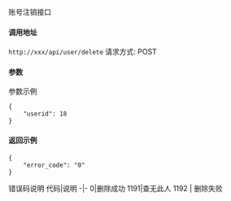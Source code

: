 账号注销接口


#### 调用地址
`http://xxx/api/user/delete`
请求方式: POST

#### 参数
参数示例
```
{
    "userid": 18
}
```


#### 返回示例
```
{
    "error_code": "0"
}
```

错误码说明
代码|说明
-|-
0|删除成功
1191|查无此人
1192 | 删除失败